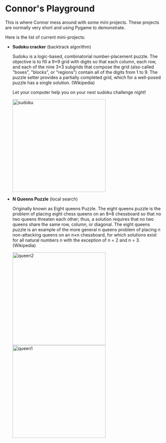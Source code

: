 # Connor's Playground

This is where Connor mess around with some mini projects. These projects are normally very short and using Pygame to demonstrate.

Here is the list of current mini-projects:
- **Sudoku cracker** (backtrack algorithm)

  Sudoku is a logic-based, combinatorial number-placement puzzle. The objective is to fill a 9×9 grid with digits so that each column, each row, and each of the nine 3×3 subgrids that compose the grid (also called "boxes", "blocks", or "regions") contain all of the digits from 1 to 9. The puzzle setter provides a partially completed grid, which for a well-posed puzzle has a single solution. (Wikipedia)
  
  Let your computer help you on your next sudoku challenge night!

  <div>
      <img src="https://tech.connorx.wang/images/mini_project/sudoku.png" alt="sudoku" width="300"/>
  </div>


- **N Queens Puzzle** (local search)
  
  Originally known as Eight queens Puzzle. The eight queens puzzle is the problem of placing eight chess queens on an 8×8 chessboard so that no two queens threaten each other; thus, a solution requires that no two queens share the same row, column, or diagonal. The eight queens puzzle is an example of the more general n queens problem of placing n non-attacking queens on an n×n chessboard, for which solutions exist for all natural numbers n with the exception of n = 2 and n = 3. (Wikipedia)
  
  <div>
      <img src="https://tech.connorx.wang/images/mini_project/queen2.png" alt="queen2" height="300"/>
      <img src="https://tech.connorx.wang/images/mini_project/queen1.png" alt="queen1" height="300"/>
  </div>


